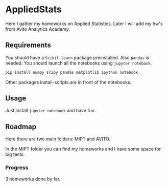 # AppliedStats
Here I gather my homeworks on Applied Statistics. Later I will add my hw's from Avito Analytics Academy.

## Requirements

You should have a `Scikit-learn` package preinstalled. Also `pandas` is needed. You should launch all the notebooks using `jupyter notebook`.
```bash
pip install numpy scipy pandas matplotlib ipython notebook
```
Other packages install-scripts are in front of the notebooks. 

## Usage
Just install `jupyter notebook` and have fun.

## Roadmap
Here there are two main folders: MIPT and AVITO.

In the MIPT folder you can find my homeworks and I have some space for big tests.

### Progress
3 homeworks done by far.

